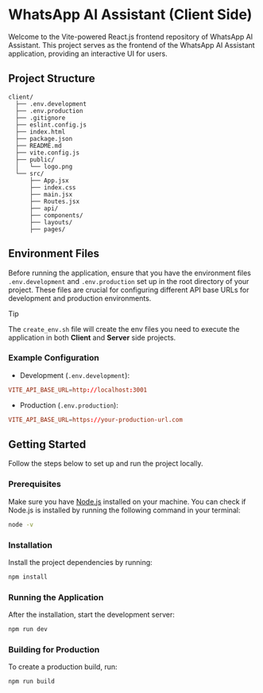 # WhatsApp AI Assistant (Client Side)

Welcome to the Vite-powered React.js frontend repository of WhatsApp AI Assistant. This project serves as the frontend of the WhatsApp AI Assistant application, providing an interactive UI for users.

## Project Structure

```
client/
  ├── .env.development
  ├── .env.production
  ├── .gitignore
  ├── eslint.config.js
  ├── index.html
  ├── package.json
  ├── README.md
  ├── vite.config.js
  ├── public/
  │   └── logo.png
  └── src/
      ├── App.jsx
      ├── index.css
      ├── main.jsx
      ├── Routes.jsx
      ├── api/
      ├── components/
      ├── layouts/
      ├── pages/
```

## Environment Files

Before running the application, ensure that you have the environment files `.env.development` and `.env.production` set up in the root directory of your project. These files are crucial for configuring different API base URLs for development and production environments.

> [!TIP]
> The `create_env.sh` file will create the env files you need to execute the application in both **Client** and **Server** side projects.

### Example Configuration

- Development (`.env.development`):

```conf
VITE_API_BASE_URL=http://localhost:3001
```

- Production (`.env.production`):

```conf
VITE_API_BASE_URL=https://your-production-url.com
```

## Getting Started

Follow the steps below to set up and run the project locally.

### Prerequisites

Make sure you have [Node.js](https://nodejs.org/en) installed on your machine. You can check if Node.js is installed by running the following command in your terminal:

```sh
node -v
```

### Installation

Install the project dependencies by running:

```sh
npm install
```

### Running the Application

After the installation, start the development server:

```sh
npm run dev
```

### Building for Production

To create a production build, run:

```sh
npm run build
```

